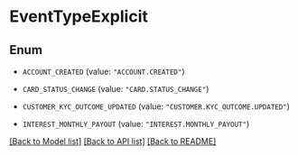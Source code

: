 # EventTypeExplicit

## Enum


* `ACCOUNT_CREATED` (value: `"ACCOUNT.CREATED"`)

* `CARD_STATUS_CHANGE` (value: `"CARD.STATUS_CHANGE"`)

* `CUSTOMER_KYC_OUTCOME_UPDATED` (value: `"CUSTOMER.KYC_OUTCOME.UPDATED"`)

* `INTEREST_MONTHLY_PAYOUT` (value: `"INTEREST.MONTHLY_PAYOUT"`)


[[Back to Model list]](../README.md#documentation-for-models) [[Back to API list]](../README.md#documentation-for-api-endpoints) [[Back to README]](../README.md)


